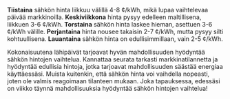 **Tiistaina** sähkön hinta liikkuu välillä 4-8 ¢/kWh, mikä lupaa vaihtelevaa päivää markkinoilla. **Keskiviikkona** hinta pysyy edelleen maltillisena, liikkuen 3-6 ¢/kWh. **Torstaina** sähkön hinta laskee hieman, asettuen 3-6 ¢/kWh välille. **Perjantaina** hinta nousee takaisin 2-7 ¢/kWh, mutta pysyy silti kohtuullisena. **Lauantaina** sähkön hinta on edullisimmillaan, vain 2-5 ¢/kWh.

Kokonaisuutena lähipäivät tarjoavat hyvän mahdollisuuden hyödyntää sähkön hintojen vaihtelua. Kannattaa seurata tarkasti markkinatilannetta ja hyödyntää edullisia hintoja, jotka tarjoavat mahdollisuuden säästää energiaa käyttäessäsi. Muista kuitenkin, että sähkön hinta voi vaihdella nopeasti, joten ole valmis reagoimaan tilanteen mukaan. Joka tapauksessa, edessäsi on viikko täynnä mahdollisuuksia hyödyntää sähkön hintojen vaihtelua!